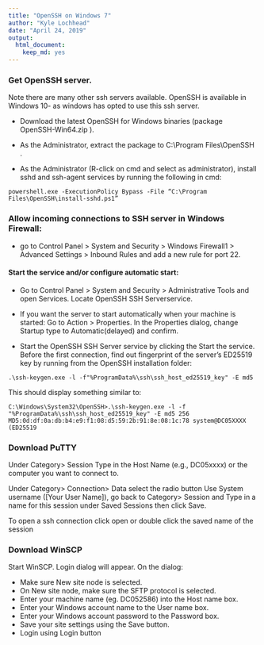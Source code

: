 ```yaml
---
title: "OpenSSH on Windows 7"
author: "Kyle Lochhead"
date: "April 24, 2019"
output: 
  html_document:
    keep_md: yes
---
```




### Get OpenSSH server. 

Note there are many other ssh servers available. OpenSSH is available in Windows 10- as windows has opted to use this ssh server.

*	Download the latest OpenSSH for Windows binaries (package OpenSSH-Win64.zip ).

*	As the Administrator, extract the package to C:\Program Files\OpenSSH . 

*	As the Administrator (R-click on cmd and select as administrator), install sshd and ssh-agent services by running the following in cmd:

`powershell.exe -ExecutionPolicy Bypass -File “C:\Program Files\OpenSSH\install-sshd.ps1” `

### Allow incoming connections to SSH server in Windows Firewall:

*	go to Control Panel > System and Security > Windows Firewall1 > Advanced Settings > Inbound Rules and add a new rule for port 22.

#### Start the service and/or configure automatic start:
	
*	Go to Control Panel > System and Security > Administrative Tools and open Services. Locate OpenSSH SSH Serverservice.
	
*	If you want the server to start automatically when your machine is started: Go to Action > Properties. In the Properties dialog, change Startup type to Automatic(delayed)  and confirm.
	
* Start the OpenSSH SSH Server service by clicking the Start the service.
Before the first connection, find out fingerprint of the server’s ED25519 key by running from the OpenSSH installation folder: 

`.\ssh-keygen.exe -l -f"%ProgramData%\ssh\ssh_host_ed25519_key" -E md5`

This should display something similar to:

`C:\Windows\System32\OpenSSH>.\ssh-keygen.exe -l -f "%ProgramData%\ssh\ssh_host_ed25519_key" -E md5
256 MD5:0d:df:0a:db:b4:e9:f1:08:d5:59:2b:91:8e:08:1c:78 system@DC05XXXX (ED25519`


### Download PuTTY

Under Category> Session Type in the Host Name (e.g., DC05xxxx) or the computer you want to connect to. 

Under Category> Connection> Data  select the radio button Use System username ([Your User Name]), go back to Category> Session and Type in a name for this session under Saved Sessions then click Save.

To open a ssh connection click open or double click the saved name of the session


### Download WinSCP 

Start WinSCP. Login dialog will appear. On the dialog:

*	Make sure New site node is selected.
*	On New site node, make sure the SFTP protocol is selected.
*	Enter your machine name (eg. DC052586) into the Host name box.
*	Enter your Windows account name to the User name box. 
*	Enter your Windows account password to the Password box.
*	Save your site settings using the Save button.
*	Login using Login button
